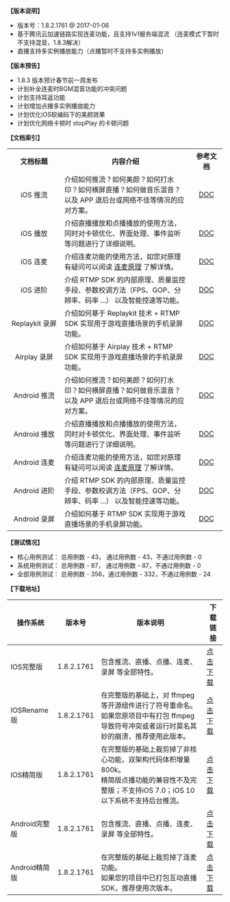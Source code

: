 **【版本说明】**
- 版本号：1.8.2.1761 @ 2017-01-06
- 基于腾讯云加速链路实现连麦功能，且支持1v1服务端混流 （连麦模式下暂时不支持混音，1.8.3解决）
- 直播支持多实例播放能力（点播暂时不支持多实例播放）

**【版本预告】**
- 1.8.3 版本预计春节前一周发布
- 计划补全连麦时BGM混音功能的冲突问题
- 计划支持耳返功能
- 计划增加点播多实例播放能力
- 计划优化iOS软编码下的美颜效果
- 计划优化网络卡顿时 stopPlay 的卡顿问题

**【文档索引】**
<table class="t">
<tbody><tr>
<th style="text-align: center; width: 150px;"> 文档标题
</th><th style="text-align: center; width: 500px;"> 内容介绍
</th><th style="text-align: center; width: 85px;"> 参考文档
</th></tr>
<tr>
<td style="text-align: center;"> iOS 推流
</td><td> 介绍如何推流？如何美颜？如何打水印？如何横屏直播？如何做音乐混音？以及 APP 退后台或网络不佳等情况的应对方案。
</td><td style="text-align: center;"> <a href="https://www.qcloud.com/document/product/454/7879">DOC</a>
</td></tr>
<tr>
<td style="text-align: center;"> iOS 播放
</td><td> 介绍直播播放和点播播放的使用方法，同时对卡顿优化、界面处理、事件监听等问题进行了详细说明。
</td><td style="text-align: center;"> <a href="https://www.qcloud.com/document/product/454/7880">DOC</a>
</td></tr>
<td style="text-align: center;"> iOS 连麦
</td><td> 介绍连麦功能的使用方法，如您对原理有疑问可以阅读 <a href="https://www.qcloud.com/document/product/454/8092">连麦原理</a> 了解详情。
</td><td style="text-align: center;"> <a href="https://www.qcloud.com/document/product/454/8090">DOC</a>
</td></tr>
<td style="text-align: center;"> iOS 进阶
</td><td> 介绍 RTMP SDK 的内部原理、质量监控手段、参数校调方法（FPS、GOP、分辨率、码率 ...） 以及智能控速等功能。
</td><td style="text-align: center;"> <a href="https://www.qcloud.com/document/product/454/7884">DOC</a>
</td></tr>
<td style="text-align: center;">  Replaykit 录屏
</td><td> 介绍如何基于 Replaykit 技术 + RTMP SDK 实现用于游戏直播场景的手机录屏功能。
</td><td style="text-align: center;"> <a href="https://www.qcloud.com/document/product/454/7883">DOC</a>
</td></tr>
<td style="text-align: center;">  Airplay 录屏
</td><td> 介绍如何基于 Airplay 技术 + RTMP SDK 实现用于游戏直播场景的手机录屏功能。
</td><td style="text-align: center;"> <a href="https://www.qcloud.com/document/product/454/7956">DOC</a>
</td></tr>
<td style="text-align: center;"> Android 推流
</td><td>  介绍如何推流？如何美颜？如何打水印？如何横屏直播？如何做音乐混音？以及 APP 退后台或网络不佳等情况的应对方案。
</td><td style="text-align: center;"> <a href="https://www.qcloud.com/document/product/454/7885">DOC</a>
</td></tr>
<td style="text-align: center;"> Android 播放
</td><td> 介绍直播播放和点播播放的使用方法，同时对卡顿优化、界面处理、事件监听等问题进行了详细说明。
</td><td style="text-align: center;"> <a href="https://www.qcloud.com/document/product/454/7886">DOC</a>
</td></tr>
<td style="text-align: center;"> Android 连麦
</td><td> 介绍连麦功能的使用方法，如您对原理有疑问可以阅读 <a href="https://www.qcloud.com/document/product/454/8092">连麦原理</a> 了解详情。
</td><td style="text-align: center;"> <a href="https://www.qcloud.com/document/product/454/8091">DOC</a>
</td></tr>
<td style="text-align: center;">  Android 进阶
</td><td> 介绍 RTMP SDK 的内部原理、质量监控手段、参数校调方法（FPS、GOP、分辨率、码率 ...） 以及智能控速等功能。
</td><td style="text-align: center;"> <a href="https://www.qcloud.com/document/product/454/7890">DOC</a>
</td></tr>
<td style="text-align: center;"> Android 录屏
</td><td> 介绍如何基于 RTMP SDK 实现用于游戏直播场景的手机录屏功能。
</td><td style="text-align: center;"> <a href="https://www.qcloud.com/document/product/454/7889">DOC</a>
</td></tr>
</tbody></table>


**【测试情况】**
- 核心用例测试： 总用例数 - 43， 通过用例数 - 43，不通过用例数 - 0
- 系统用例测试： 总用例数 - 87， 通过用例数 - 87，不通过用例数 - 0
- 全部用例测试： 总用例数 - 356，通过用例数 - 332，不通过用例数 - 24

**【下载地址】**

| 操作系统 | 版本号 | 版本说明|下载链接 |
| ---- | ----------- | ---- | ---- | 
| IOS完整版  | 1.8.2.1761  | 包含推流、直播、点播、连麦、录屏 等全部特性。 | [点击下载](http://download-1252463788.cossh.myqcloud.com/RTMPSDKIOS1.8.2.1761.zip)  |
| IOSRename版  | 1.8.2.1761  | 在完整版的基础上，对 ffmpeg 等开源组件进行了符号重命名。<br>如果您原项目中有打包 ffmpeg 导致符号冲突或者运行时莫名其妙的崩溃，推荐使用此版本。 | [点击下载](http://download-1252463788.cossh.myqcloud.com/RTMPSDKIOSRename1.8.2.1761.zip)  |
| IOS精简版  | 1.8.2.1761  | 在完整版的基础上裁剪掉了非核心功能，双架构代码体积增量 800k。<br> 精简版点播功能的兼容性不及完整版；不支持iOS 7.0；iOS 10 以下系统不支持后台推流。 | [点击下载](http://download-1252463788.cossh.myqcloud.com/RTMPSDKIOSSimple1.8.2.1761.zip)  |
| Android完整版  | 1.8.2.1761 | 包含推流、直播、点播、连麦、录屏 等全部特性。 | [点击下载](http://download-1252463788.cossh.myqcloud.com/RTMPSDKAndroid1.8.2.1761.zip)  |
| Android精简版  | 1.8.2.1761 | 在完整版的基础上裁剪掉了连麦功能。 <br> 如果您的项目中已打包互动直播SDK，推荐使用次版本。 | [点击下载](http://download-1252463788.cossh.myqcloud.com/RTMPSDKAndroidSimple1.8.2.1761.zip)  |



